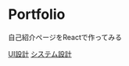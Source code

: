 # Portfolio
自己紹介ページをReactで作ってみる

<a href="https://www.figma.com/file/bff8IF6FfxADxPlUIPXxuR/portfolio?type=design&mode=design&t=70FN13BdajTvcYOf-1">UI設計</a>
<a href="https://www.figma.com/file/10aAC6CQDp61ucVZVxm0sg/Untitled?type=whiteboard&t=70FN13BdajTvcYOf-0">システム設計</a>
